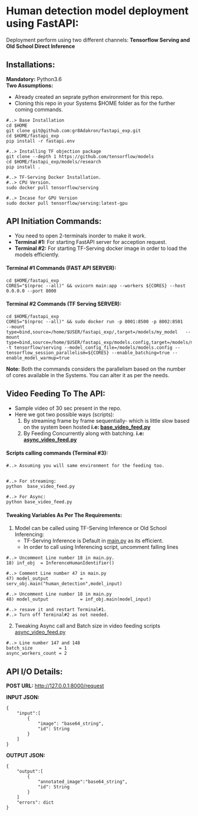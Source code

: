 # Human detection model deployment using FastAPI:


Deployment perform using two different channels: **Tensorflow Serving and Old School Direct Inference**

## Installations:

**Mandatory:** Python3.6 </br>
**Two Assumptions:**  
* Already created an seprate python environment for this repo.
* Cloning this repo in your Systems $HOME folder as for the further coming commands.

```
#..> Base Installation
cd $HOME
git clone git@github.com:gr8Adakron/fastapi_exp.git
cd $HOME/fastapi_exp
pip install -r fastapi.env

#..> Installing TF objection package
git clone --depth 1 https://github.com/tensorflow/models
cd $HOME/fastapi_exp/models/research
pip install .

#..> TF-Serving Docker Installation.
#..> CPU Version.
sudo docker pull tensorflow/serving

#..> Incase for GPU Version 
sudo docker pull tensorflow/serving:latest-gpu

```

## API Initiation Commands:

* You need to open 2-terminals inorder to make it work.
* **Terminal #1:** For starting FastAPI server for acception request.
* **Terminal #2:** For starting TF-Serving docker image in order to load the models efficiently.

#### Terminal #1 Commands (FAST API SERVER):
```
cd $HOME/fastapi_exp
CORES="$(nproc --all)" && uvicorn main:app --workers ${CORES} --host 0.0.0.0 --port 8000

```

#### Terminal #2 Commands (TF Serving SERVER):
```
cd $HOME/fastapi_exp
CORES="$(nproc --all)" && sudo docker run -p 8001:8500 -p 8002:8501   --mount type=bind,source=/home/$USER/fastapi_exp/,target=/models/my_model   --mount type=bind,source=/home/$USER/fastapi_exp/models.config,target=/models/models.config   -t tensorflow/serving --model_config_file=/models/models.config --tensorflow_session_parallelism=${CORES} --enable_batching=true --enable_model_warmup=true 

```

**Note:** Both the commands considers the parallelism based on the number of cores available in the Systems. You can alter it as per the needs.


## Video Feeding To The API:
* Sample video of 30 sec present in the repo.
* Here we got two possible ways (scripts):
  1) By streaming frame by frame sequentially- which is little slow based on the system been hosted **i.e: [base_video_feed.py](base_video_feed.py)**
  2) By Feeding Concurrently along with batching.
    **i.e: [async_video_feed.py](async_video_feed.py)**

####  Scripts calling commands (Terminal #3):
```
#..> Assuming you will same environment for the feeding too.


#..> For streaming:
python  base_video_feed.py

#..> For Async:
python base_video_feed.py

```
####  Tweaking Variables As Per The Requirements:

1. Model can be called using TF-Serving Inference or Old School Inferencing:
    * TF-Serving Inference is Default in [main.py](main.py) as its efficient.
    * In order to call using Inferencing script, uncomment falling lines

```
#..> Uncomment Line number 18 in main.py.
18) inf_obj  = InferenceHumanIdentifier()

#..> Comment Line number 47 in main.py
47) model_output	        = serv_obj.main("human_detection",model_input)

#..> Uncomment Line number 18 in main.py
48) model_output            = inf_obj.main(model_input)

#..> resave it and restart Terminal#1.
#..> Turn off Terminal#2 as not needed.

```

2. Tweaking Async call and Batch size in video feeding scripts [async_video_feed.py](async_video_feed.py)

```
#..> Line number 147 and 148
batch_size          = 1
async_workers_count = 2

```

## API I/O Details:

**POST URL:** http://127.0.0.1:8000/request

**INPUT JSON:**
```
{
    "input":[
        {
            "image": "base64_string",
            "id": String
        }
    ]
}

```

**OUTPUT JSON:**
```
{
    "output":[
        {
            "annotated_image":"base64_string",
            "id": String
        }
    ]
    "errors": dict
}

```


